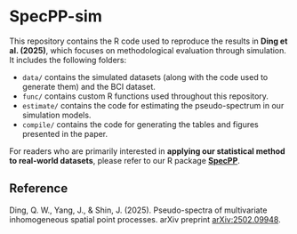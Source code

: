 # SpecPP-sim

This repository contains the R code used to reproduce the results in **Ding et al. (2025)**, which focuses on methodological evaluation through simulation. It includes the following folders:

- `data/` contains the simulated datasets (along with the code used to generate them) and the BCI dataset.  
- `func/` contains custom R functions used throughout this repository.  
- `estimate/` contains the code for estimating the pseudo-spectrum in our simulation models.  
- `compile/` contains the code for generating the tables and figures presented in the paper.  

For readers who are primarily interested in **applying our statistical method to real-world datasets**, please refer to our R package [**SpecPP**](https://github.com/qwding101/SpecPP).

## Reference
Ding, Q. W., Yang, J., & Shin, J. (2025). Pseudo-spectra of multivariate inhomogeneous spatial point processes. arXiv preprint [arXiv:2502.09948](https://arxiv.org/abs/2502.09948).
